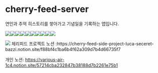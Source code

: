 # cherry-feed-server
연인과 추억 히스토리를 쌓아가고 기념일을 기록하는 앱입니다.

<img src="https://img.shields.io/badge/-Swagger-%23Clojure?style=for-the-badge&logo=swagger&logoColor=white"/><img src="https://img.shields.io/badge/springboot-%236DB33F.svg?style=for-the-badge&logo=springboot&logoColor=white"/><img src="https://img.shields.io/badge/spring-%236DB33F.svg?style=for-the-badge&logo=spring&logoColor=white"/><img src="https://img.shields.io/badge/springsecurity-%236DB33F.svg?style=for-the-badge&logo=springsecurity&logoColor=white"/><img src="https://img.shields.io/badge/apachetomcat-%236DB33F.svg?style=for-the-badge&logo=apachetomcat&logoColor=white"/><img src="https://img.shields.io/badge/JWT-black?style=for-the-badge&logo=JSON%20web%20tokens"/><img src="https://img.shields.io/badge/mysql-%2300f.svg?style=for-the-badge&logo=mysql&logoColor=white"/><img src="https://img.shields.io/badge/java-%23ED8B00.svg?style=for-the-badge&logo=java&logoColor=white"/><img src="https://img.shields.io/badge/docker-%230db7ed.svg?style=for-the-badge&logo=docker&logoColor=white"/><img src="https://img.shields.io/badge/Gradle-02303A.svg?style=for-the-badge&logo=Gradle&logoColor=white"/>


<img src="https://img.shields.io/badge/Notion-%23000000.svg?style=for-the-badge&logo=notion&logoColor=white"/>
체리피드 프로젝트 노션 :https://cherry-feed-side-project-luca-seceret-bazzi.notion.site/f88bf4c1ba6b4f62a309d7b4d66735f7

개인 노션: https://various-air-1c4.notion.site/57214cba232847b38188d7b2261e75b1
